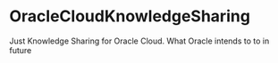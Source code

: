 # OracleCloudKnowledgeSharing
Just Knowledge Sharing for Oracle Cloud. What Oracle intends to to in future
